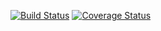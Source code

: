 [![Build Status](https://travis-ci.org/christophersmith262/widget-binder.svg?branch=master)](https://travis-ci.org/christophersmith262/widget-binder)
[![Coverage Status](https://coveralls.io/repos/github/christophersmith262/widget-binder/badge.svg)](https://coveralls.io/github/christophersmith262/widget-binder)
